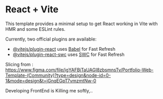 # React + Vite

This template provides a minimal setup to get React working in Vite with HMR and some ESLint rules.

Currently, two official plugins are available:

- [@vitejs/plugin-react](https://github.com/vitejs/vite-plugin-react/blob/main/packages/plugin-react/README.md) uses [Babel](https://babeljs.io/) for Fast Refresh
- [@vitejs/plugin-react-swc](https://github.com/vitejs/vite-plugin-react-swc) uses [SWC](https://swc.rs/) for Fast Refresh


Slicing from :
https://www.figma.com/file/igYAFBjTaUAGI8zbsmnsTv/Portfolio-Web-Template-(Community)?type=design&node-id=0-1&mode=design&t=jGnqEGpT7vmzmtNw-0

Developing FrontEnd is Killing me softly,.. 
